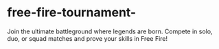 # free-fire-tournament-
Join the ultimate battleground where legends are born. Compete in solo, duo, or squad matches and prove your skills in Free Fire!
